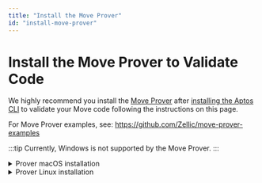 ```yaml
---
title: "Install the Move Prover"
id: "install-move-prover"
---
```


# Install the Move Prover to Validate Code

We highly recommend you install the [Move Prover](https://github.com/move-language/move/blob/main/language/move-prover/doc/user/prover-guide.md) after [installing the Aptos CLI](./aptos-cli-tool/index.md) to validate your Move code following the instructions on this page.

For Move Prover examples, see:
https://github.com/Zellic/move-prover-examples

:::tip
Currently, Windows is not supported by the Move Prover.
:::

<details>
<summary>Prover macOS installation</summary>

### macOS

:::tip
These instructions have been tested on macOS Monterey (12.6)
:::

1. Ensure you have `brew` installed https://brew.sh/.
1. Ensure you have `git` installed https://git-scm.com/book/en/v2/Getting-Started-Installing-Git.
1. Clone the Aptos core repo:  `git clone https://github.com/aptos-labs/aptos-core.git`.
1. Change directory into `aptos-core`: `cd aptos-core`
1. Run the dev setup script to prepare your environment: `./scripts/dev_setup.sh -yp`
1. Source the profile file: `source ~/.profile`.

   :::info
   Note that you have to include environment variable definitions in `~/.profile` into your shell. Depending on your setup, the  `~/.profile` may be already automatically loaded for each login shell, or it may not. If not, you may
   need to add `. ~/.profile` to your `~/.bash_profile` or other shell configuration manually.
   :::

1. You can now run the Move Prover to prove an example:
    ```bash
    aptos move prove --package-dir aptos-move/move-examples/hello_prover/
    ```

</details>

<details>
<summary>Prover Linux installation</summary>

### Linux

:::tip
Some Linux distributions are not supported. Currently, OpenSUSE and Amazon Linux do not support the automatic installation via the `dev_setup.sh` script.
:::

1. Ensure you have `git` installed https://git-scm.com/book/en/v2/Getting-Started-Installing-Git.
1. Clone the Aptos core repo:  `git clone https://github.com/aptos-labs/aptos-core.git`.
1. Change directory into `aptos-core`: `cd aptos-core`
1. Run the dev setup script to prepare your environment: `./scripts/dev_setup.sh -yp`
1. Source the profile file: `source ~/.profile`.

   :::info
   Note that you have to include environment variable definitions in `~/.profile` into your shell. Depending on your setup, the  `~/.profile` may be already automatically loaded for each login shell, or it may not. If not, you may
   need to add `. ~/.profile` to your `~/.bash_profile` or other shell configuration manually.
   :::

1. You can now run the Move Prover to prove an example:
    ```bash
    aptos move prove --package-dir aptos-move/move-examples/hello_prover/
    ```

</details>

